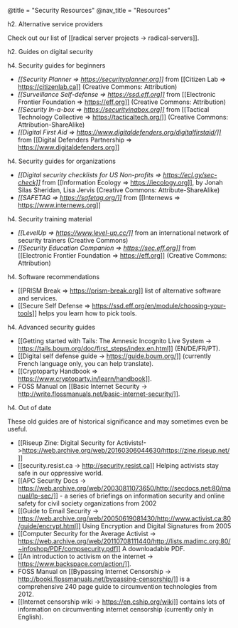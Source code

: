 @title = "Security Resources"
@nav_title = "Resources"

h2. Alternative service providers

Check out our list of [[radical server projects -> radical-servers]].

h2. Guides on digital security

h4. Security guides for beginners

* *[[Security Planner => https://securityplanner.org]]* from [[Citizen Lab => https://citizenlab.ca]] (Creative Commons: Attribution)
* *[[Surveillance Self-defense => https://ssd.eff.org]]* from [[Electronic Frontier Foundation => https://eff.org]] (Creative Commons: Attribution)
* *[[Security In-a-box => https://securityinabox.org]]* from [[Tactical Technology Collective => https://tacticaltech.org/]] (Creative Commons: Attribution-ShareAlike)
* *[[Digital First Aid => https://www.digitaldefenders.org/digitalfirstaid/]]* from [[Digital Defenders Partnership => https://www.digitaldefenders.org]] 

h4. Security guides for organizations

* *[[Digital security checklists for US Non-profits => https://ecl.gy/sec-check]]* from [[Information Ecology => https://iecology.org]], by Jonah Silas Sheridan, Lisa Jervis (Creative Commons: Attribute-ShareAlike)
* *[[SAFETAG => https://safetag.org/]]* from [[Internews => https://www.internews.org]]

h4. Security training material

* *[[LevelUp => https://www.level-up.cc/]]* from an international network of security trainers (Creative Commons)
* *[[Security Education Companion => https://sec.eff.org]]* from [[Electronic Frontier Foundation => https://eff.org]] (Creative Commons: Attribution)

h4. Software recommendations

* [[PRISM Break => https://prism-break.org]] list of alternative software and services.
* [[Secure Self Defense => https://ssd.eff.org/en/module/choosing-your-tools]] helps you learn how to pick tools.

h4. Advanced security guides

* [[Getting started with Tails: The Amnesic Incognito Live System -> https://tails.boum.org/doc/first_steps/index.en.html]] (EN/DE/FR/PT).
* [[Digital self defense guide -> https://guide.boum.org/]] (currently French language only, you can help translate).
* [[Cryptoparty Handbook => https://www.cryptoparty.in/learn/handbook]].
* FOSS Manual on [[Basic Internet Security -> http://write.flossmanuals.net/basic-internet-security/]].

h4. Out of date

These old guides are of historical significance and may sometimes even be useful.

* [[Riseup Zine: Digital Security for Activists!->https://web.archive.org/web/20160306044630/https://zine.riseup.net/]]
* [[security.resist.ca -> http://security.resist.ca]] Helping activists stay safe in our oppressive world.
* [[APC Security Docs -> https://web.archive.org/web/20030811073650/http://secdocs.net:80/manual/lp-sec/]] - a series of briefings on information security and online safety for civil society organizations from 2002
* [[Guide to Email Security -> https://web.archive.org/web/20050619081430/http://www.activist.ca:80/guide/encrypt.html]] Using Encryption and Digital Signatures from 2005
* [[Computer Security for the Average Activist -> https://web.archive.org/web/20110708111440/http://lists.madimc.org:80/~infoshop/PDF/compsecurity.pdf]] A downloadable PDF.
* [[An introduction to activism on the internet -> https://www.backspace.com/action/]].
* FOSS Manual on [[Bypassing Internet Censorship -> http://booki.flossmanuals.net/bypassing-censorship/]] is a comprehensive 240 page guide to circumvention technologies from 2012.
* [[Internet censorship wiki -> https://en.cship.org/wiki]] contains lots of information on circumventing internet censorship (currently only in English).
